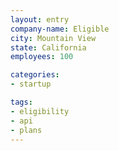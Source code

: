 ```yaml
---
layout: entry
company-name: Eligible
city: Mountain View
state: California
employees: 100

categories:
- startup

tags: 
- eligibility
- api
- plans
---
```


